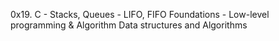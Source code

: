 0x19. C - Stacks, Queues - LIFO, FIFO
 Foundations - Low-level programming & Algorithm  Data structures and Algorithms
